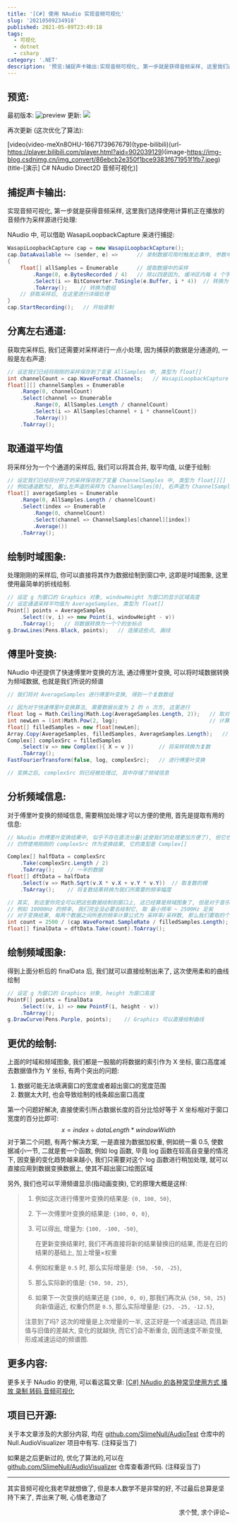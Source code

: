 ```yaml
---
title: '[C#] 使用 NAudio 实现音频可视化'
slug: '20210509234918'
published: 2021-05-09T23:49:18
tags:
  - 可视化
  - dotnet
  - csharp
category: '.NET'
description: '预览:捕捉声卡输出:实现音频可视化, 第一步就是获得音频采样, 这里我们选择使用计算机正在播放的音频作为采样源进行处理:NAudio 中, 可以借助 WasapiLoopbackCapture 来进行捕捉:WasapiLoopbackCapture cap = new WasapiLoopbackCapture();cap.DataAvailable += (sender, e) =>      // 录制数据可用时触发此事件, 参数中包含音频数据{    float[] allSam'
---
```


## 预览:


最初版本:
![preview](/images/20210509234816552.gif)
更新:
<a href="https://sm.ms/image/TCABEJvFoDMrnaf" target="_blank"><img src="https://i.loli.net/2021/06/25/TCABEJvFoDMrnaf.gif" ></a>


再次更新 (这次优化了算法):


[video(video-meXn8OHU-1667173967679)(type-bilibili)(url-https://player.bilibili.com/player.html?aid=902039129)(image-https://img-blog.csdnimg.cn/img_convert/86ebcb2e350f1bce9383f671951f1fb7.jpeg)(title-[演示] C# NAudio Direct2D 音频可视化)]



## 捕捉声卡输出:


实现音频可视化, 第一步就是获得音频采样, 这里我们选择使用计算机正在播放的音频作为采样源进行处理:


NAudio 中, 可以借助 WasapiLoopbackCapture 来进行捕捉:


```csharp
WasapiLoopbackCapture cap = new WasapiLoopbackCapture();
cap.DataAvailable += (sender, e) =>      // 录制数据可用时触发此事件, 参数中包含音频数据
{
    float[] allSamples = Enumerable      // 提取数据中的采样
        .Range(0, e.BytesRecorded / 4)   // 除以四是因为, 缓冲区内每 4 个字节构成一个浮点数, 一个浮点数是一个采样
        .Select(i => BitConverter.ToSingle(e.Buffer, i * 4))  // 转换为 float
        .ToArray();    // 转换为数组
    // 获取采样后, 在这里进行详细处理
}
cap.StartRecording();   // 开始录制
```




## 分离左右通道:


获取完采样后, 我们还需要对采样进行一点小处理, 因为捕获的数据是分通道的, 一般是左右声道:


```csharp
// 设定我们已经将刚刚的采样保存到了变量 AllSamples 中, 类型为 float[]
int channelCount = cap.WaveFormat.Channels;   // WasapiLoopbackCapture 的 WaveFormat 指定了当前声音的波形格式, 其中包含就通道数
float[][] channelSamples = Enumerable
    .Range(0, channelCount)
    .Select(channel => Enumerable
        .Range(0, AllSamples.Length / channelCount)
        .Select(i => AllSamples[channel + i * channelCount])
        .ToArray())
    .ToArray();
```




## 取通道平均值


将采样分为一个个通道的采样后, 我们可以将其合并, 取平均值, 以便于绘制:


```csharp
// 设定我们已经将分开了的采样保存到了变量 ChannelSamples 中, 类型为 float[][]
// 例如通道数为2, 那么左声道的采样为 ChannelSamples[0], 右声道为 ChannelSamples[1]
float[] averageSamples = Enumerable
    .Range(0, AllSamples.Length / channelCount)
    .Select(index => Enumerable
        .Range(0, channelCount)
        .Select(channel => ChannelSamples[channel][index])
        .Average())
    .ToArray();
```




## 绘制时域图象:


处理刚刚的采样后, 你可以直接将其作为数据绘制到窗口中, 这即是时域图象, 这里使用最简单的折线绘制.


```csharp
// 设定 g 为窗口的 Graphics 对象, windowHeight 为窗口的显示区域高度
// 设定通道采样平均值为 AverageSamples, 类型为 float[]
Point[] points = AverageSamples
    .Select((v, i) => new Point(i, windowHeight - v))
    .ToArray();   // 将数据转换为一个个的坐标点
g.DrawLines(Pens.Black, points);   // 连接这些点, 画线
```




## 傅里叶变换:


NAudio 中还提供了快速傅里叶变换的方法, 通过傅里叶变换, 可以将时域数据转换为频域数据, 也就是我们所说的频谱


```csharp
// 我们将对 AverageSamples 进行傅里叶变换, 得到一个复数数组

// 因为对于快速傅里叶变换算法, 需要数据长度为 2 的 n 次方, 这里进行
float log = Math.Ceiling(Math.Log(AverageSamples.Length, 2));   // 取对数并向上取整
int newLen = (int)Math.Pow(2, log);                             // 计算新长度
float[] filledSamples = new float[newLen];
Array.Copy(AverageSamples, filledSamples, AverageSamples.Length);   // 拷贝到新数组
Complex[] complexSrc = filledSamples
    .Select(v => new Complex(){ X = v })        // 将采样转换为复数
    .ToArray();
FastFourierTransform(false, log, complexSrc);   // 进行傅里叶变换

// 变换之后, complexSrc 则已经被处理过, 其中存储了频域信息
```




## 分析频域信息:


对于傅里叶变换的频域信息, 需要稍加处理才可以方便的使用, 首先是提取有用的信息:


```csharp
// NAudio 的傅里叶变换结果中, 似乎不存在直流分量(这使我们的处理更加方便了), 但它也是有共轭什么的(也就是数据左右对称, 只有一半是有用的)
// 仍然使用刚刚的 complexSrc 作为变换结果, 它的类型是 Complex[]

Complex[] halfData = complexSrc
    .Take(complexSrc.Length / 2)
    .ToArray();    // 一半的数据
float[] dftData = halfData
    .Select(v => Math.Sqrt(v.X * v.X + v.Y * v.Y))  // 取复数的模
    .ToArray();    // 将复数结果转换为我们所需要的频率幅度

// 其实, 到这里你完全可以把这些数据绘制到窗口上, 这已经算是频域图象了, 但是对于音乐可视化来讲, 某些频率的数据我们完全不需要
// 例如 10000Hz 的频率, 我们完全没必要去绘制它, 取 最小频率 ~ 2500Hz 足矣
// 对于变换结果, 每两个数据之间所差的频率计算公式为 采样率/采样数, 那么我们要取的个数也可以由 2500 / (采样率 / 采样数) 来得出
int count = 2500 / (cap.WaveFormat.SampleRate / filledSamples.Length);
float[] finalData = dftData.Take(count).ToArray();
```




## 绘制频域图象:


得到上面分析后的 finalData 后, 我们就可以直接绘制出来了, 这次使用柔和的曲线绘制


```csharp
// 设定 g 为窗口的 Graphics 对象, height 为窗口高度
PointF[] points = finalData
    .Select((v, i) => new PointF(i, height - v))
    .ToArray();
g.DrawCurve(Pens.Purple, points);    // Graphics 可以直接绘制曲线
```




## 更优的绘制:


上面的时域和频域图象, 我们都是一股脑的将数据的索引作为 X 坐标, 窗口高度减去数据值作为 Y 坐标, 有两个突出的问题:


1. 数据可能无法填满窗口的宽度或者超出窗口的宽度范围
2. 数据太大时, 也会导致绘制的线条超出窗口高度


第一个问题好解决, 直接使索引所占数据长度的百分比恰好等于 X 坐标相对于窗口宽度的百分比即可:
$$
x = index \div dataLength * windowWidth
$$
对于第二个问题, 有两个解决方案, 一是直接为数据加权重, 例如统一乘 0.5, 使数据减小一节, 二就是套一个函数, 例如 log 函数, 毕竟 log 函数在较高自变量的情况下, 因变量的变化趋势越来越小, 我们只需要对这个 log 函数进行稍加处理, 就可以直接应用到数据变换数据上, 使其不超出窗口绘图区域


另外, 我们也可以平滑频谱显示(指动画变换), 它的原理大概是这样: 


> 1. 例如这次进行傅里叶变换的结果是: `{0, 100, 50}`, 
>
> 2. 下一次傅里叶变换的结果是: `{100, 0, 0}`, 
>
> 3. 可以得出, 增量为: `{100, -100, -50}`, 
>
>    在更新变换结果时, 我们不再直接将新的结果替换旧的结果, 而是在旧的结果的基础上, 加上增量×权重
>
> 4. 例如权重是 `0.5` 时, 那么实际增量是: `{50, -50, -25}`, 
>
> 5. 那么实际新的值是: `{50, 50, 25}`, 
>
> 6. 如果下一次变换的结果还是 `{100, 0, 0}`, 那我们再次从 `{50, 50, 25}` 向新值逼近, 权重仍然是 `0.5`, 那么实际增量是: `{25, -25, -12.5}`, 
>
> 注意到了吗? 这次的增量是上次增量的一半, 这正好是一个减速运动, 而且新值与旧值的差越大, 变化的就越快, 而它们会不断重合, 因而速度不断变慢, 形成减速运动的频谱图.




## 更多内容:


更多关于 NAudio 的使用, 可以看这篇文章: [[C#] NAudio 的各种常见使用方式 播放 录制 转码 音频可视化](/posts/20210506194904/)




## 项目已开源:


关于本文章涉及的大部分内容, 均在 [github.com/SlimeNull/AudioTest](https://github.com/SlimeNull/AudioTest) 仓库中的 Null.AudioVisualizer 项目中有写. (注释妥当了)


如果是之后更新过的, 优化了算法的,可以在 [github.com/SlimeNull/AudioVisualizer](https://github.com/SlimeNull/AudioVisualizer) 仓库查看源代码. (注释妥当了)



---


其实音频可视化我老早就想做了, 但是本人数学不是非常的好, 不过最后总算是坚持下来了, 弄出来了啊, 心情老激动了


<div align="right">求个赞, 求个评论~</div>
